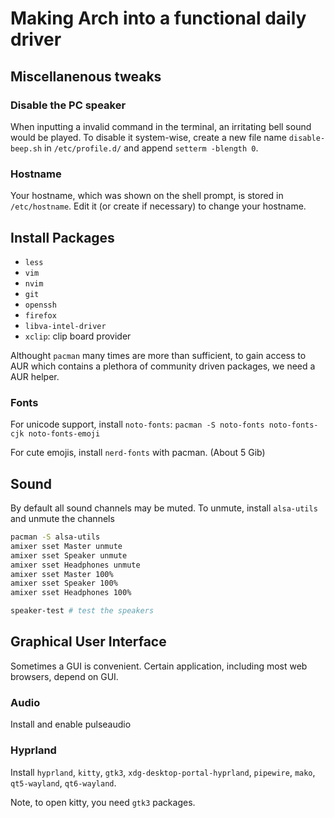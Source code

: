 # Making Arch into a functional daily driver

## Miscellanenous tweaks

### Disable the PC speaker

When inputting a invalid command in the terminal, an irritating bell sound would be played. 
To disable it system-wise, create a new file name `disable-beep.sh` in `/etc/profile.d/` and append `setterm -blength 0`.

### Hostname

Your hostname, which was shown on the shell prompt, is stored in `/etc/hostname`. Edit it (or create if necessary) to change your hostname.

## Install Packages

- `less`
- `vim`
- `nvim`
- `git`
- `openssh`
- `firefox`
- `libva-intel-driver`
- `xclip`: clip board provider

Althought `pacman` many times are more than sufficient, to gain access to AUR which contains a plethora of community driven packages, we need a AUR helper.

### Fonts

For unicode support, install `noto-fonts`: `pacman -S noto-fonts noto-fonts-cjk noto-fonts-emoji`

For cute emojis, install `nerd-fonts` with pacman. (About 5 Gib)

## Sound 

By default all sound channels may be muted. To unmute, install `alsa-utils` and unmute the channels

```bash
pacman -S alsa-utils
amixer sset Master unmute
amixer sset Speaker unmute
amixer sset Headphones unmute
amixer sset Master 100%
amixer sset Speaker 100%
amixer sset Headphones 100%

speaker-test # test the speakers
```

## Graphical User Interface

Sometimes a GUI is convenient. Certain application, including most web browsers, depend on GUI.

### Audio

Install and enable pulseaudio

### Hyprland

Install `hyprland`, `kitty`, `gtk3`, `xdg-desktop-portal-hyprland`, `pipewire`, `mako`, `qt5-wayland`, `qt6-wayland`.

Note, to open kitty, you need `gtk3` packages.

